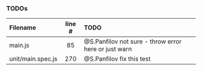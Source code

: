### TODOs
| Filename | line # | TODO
|:------|:------:|:------
| main.js | 85 | @S.Panfilov not sure - throw error here or just warn
| unit/main.spec.js | 270 | @S.Panfilov fix this test